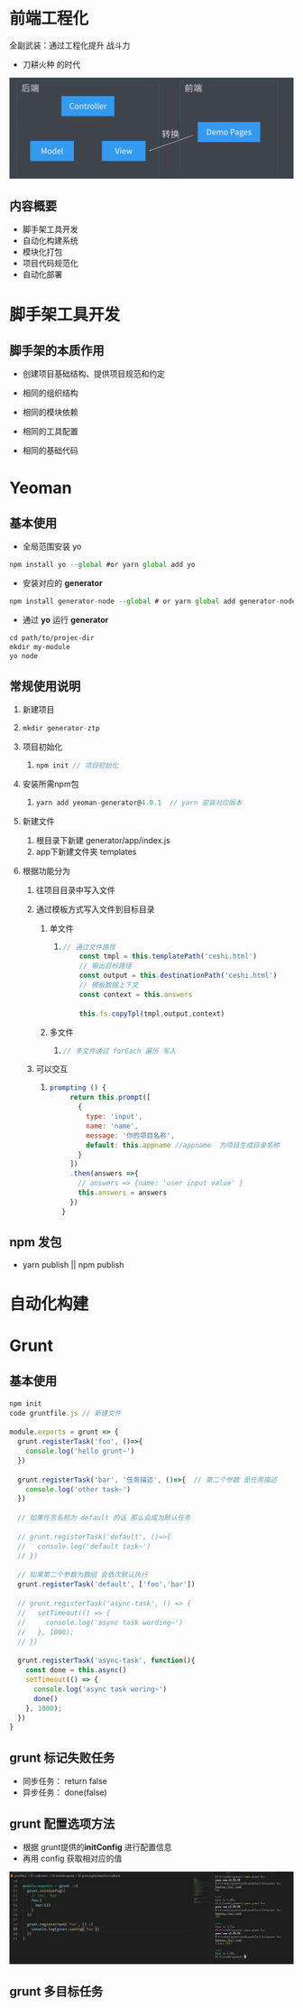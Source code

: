 # 前端工程化

全副武装：通过工程化提升 战斗力

* 刀耕火种 的时代

![image-20210323161048453](前端工程化.assets/image-20210323161048453.png)

## 内容概要

* 脚手架工具开发
* 自动化构建系统
* 模块化打包
* 项目代码规范化
* 自动化部署

# 脚手架工具开发

## 脚手架的本质作用

* 创建项目基础结构、提供项目规范和约定



* 相同的组织结构
* 相同的模块依赖
* 相同的工具配置
* 相同的基础代码

# Yeoman 

## 基本使用

* 全局范围安装 yo

```js
npm install yo --global #or yarn global add yo 
```

* 安装对应的 **generator**

```js
npm install generator-node --global # or yarn global add generator-node
```

* 通过 **yo** 运行 **generator**

```
cd path/to/projec-dir
mkdir my-module
yo node
```

## 常规使用说明

1.  新建项目

   1. ```js
      mkdir generator-ztp
      ```

2. 项目初始化

   1. ```js
      npm init // 项目初始化
      ```

       

3. 安装所需npm包

   1. ```js
      yarn add yeoman-generator@4.0.1  // yarn 安装对应版本
      ```

4. 新建文件

   1. 根目录下新建  generator/app/index.js
   2. app下新建文件夹 templates

5. 根据功能分为

   1. 往项目目录中写入文件

   2. 通过模板方式写入文件到目标目录

      1. 单文件

         1. ```js
            // 通过文件路径
                const tmpl = this.templatePath('ceshi.html')
                // 输出目标路径
                const output = this.destinationPath('ceshi.html')
                // 模板数据上下文
                const context = this.answers
            
                this.fs.copyTpl(tmpl,output,context)
            
            ```

      2. 多文件

         1. ```js
            // 多文件通过 forEach 遍历 写入
            ```

   3. 可以交互

      1. ```js
         prompting () {
              return this.prompt([
                {
                  type: 'input',
                  name: 'name',
                  message: '你的项目名称',
                  default: this.appname //appname  为项目生成目录名称
                }
              ])
              .then(answers =>{
                // answers => {name: 'user input value' }
                this.answers = answers
              })
            }
         ```

## npm 发包

* yarn publish || npm publish



# 自动化构建

# Grunt

## 基本使用

```js
npm init
code gruntfile.js // 新建文件

module.exports = grunt => {
  grunt.registerTask('foo', ()=>{
    console.log('hello grunt~')
  })

  grunt.registerTask('bar', '任务描述', ()=>{  // 第二个参数 是任务描述
    console.log('other task~')
  })

  // 如果任务名称为 default 的话 那么会成为默认任务

  // grunt.registerTask('default', ()=>{
  //   console.log('default task~')
  // })

  // 如果第二个参数为数组 会依次默认执行
  grunt.registerTask('default', ['foo','bar'])

  // grunt.registerTask('async-task', () => {
  //   setTimeout(() => {
  //     console.log('async task wording~')
  //   }, 1000);
  // })

  grunt.registerTask('async-task', function(){
    const done = this.async()
    setTimeout(() => {
      console.log('async task woring~')
      done()
    }, 1000);
  })
}
```

## grunt 标记失败任务

* 同步任务： return false
* 异步任务：  done(false)

## grunt 配置选项方法

* 根据 grunt提供的**initConfig**  进行配置信息
* 再用 config 获取相对应的值

![image-20210325151310482](前端工程化.assets/image-20210325151310482.png)

## grunt 多目标任务

